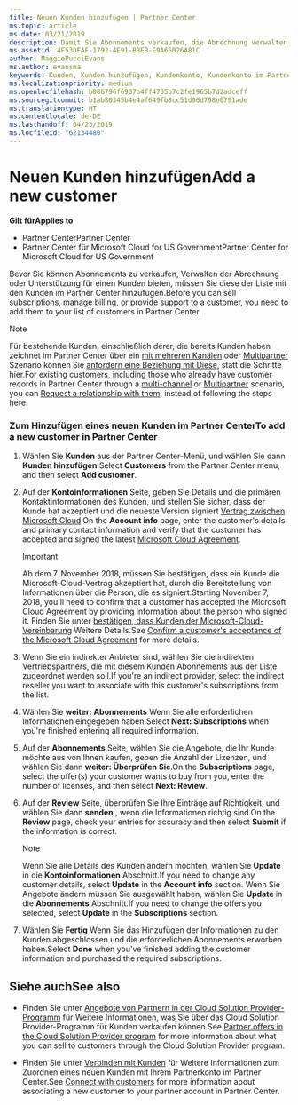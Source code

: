 ```yaml
---
title: Neuen Kunden hinzufügen | Partner Center
ms.topic: article
ms.date: 03/21/2019
description: Damit Sie Abonnements verkaufen, die Abrechnung verwalten oder Support bereitstellen können, müssen Sie einen Datensatz für den Kunden in Partner Center erstellen.
ms.assetid: 4F53DFAF-1792-4E91-BBEB-E9A65026A81C
author: MaggiePucciEvans
ms.author: evansma
keywords: Kunden, Kunden hinzufügen, Kundenkonto, Kundenkonto im Partner Center, Hinzufügen von Kunden, Kundenkonto erstellen
ms.localizationpriority: medium
ms.openlocfilehash: b086796f6907b4ff4705b7c2fe1965b7d2adceff
ms.sourcegitcommit: b1ab80345b4e4af649fb8cc51d96d798e0791ade
ms.translationtype: HT
ms.contentlocale: de-DE
ms.lasthandoff: 04/23/2019
ms.locfileid: "62134480"
---
```

# <a name="add-a-new-customer"></a><span data-ttu-id="aa03b-104">Neuen Kunden hinzufügen</span><span class="sxs-lookup"><span data-stu-id="aa03b-104">Add a new customer</span></span>

<span data-ttu-id="aa03b-105">**Gilt für**</span><span class="sxs-lookup"><span data-stu-id="aa03b-105">**Applies to**</span></span>

-  <span data-ttu-id="aa03b-106">Partner Center</span><span class="sxs-lookup"><span data-stu-id="aa03b-106">Partner Center</span></span>
-  <span data-ttu-id="aa03b-107">Partner Center für Microsoft Cloud for US Government</span><span class="sxs-lookup"><span data-stu-id="aa03b-107">Partner Center for Microsoft Cloud for US Government</span></span>

<span data-ttu-id="aa03b-108">Bevor Sie können Abonnements zu verkaufen, Verwalten der Abrechnung oder Unterstützung für einen Kunden bieten, müssen Sie diese der Liste mit den Kunden im Partner Center hinzufügen.</span><span class="sxs-lookup"><span data-stu-id="aa03b-108">Before you can sell subscriptions, manage billing, or provide support to a customer, you need to add them to your list of customers in Partner  Center.</span></span>

>[!NOTE]
><span data-ttu-id="aa03b-109">Für bestehende Kunden, einschließlich derer, die bereits Kunden haben zeichnet im Partner Center über ein [mit mehreren Kanälen](multichannel.md) oder [Multipartner](multipartner.md) Szenario können Sie [anfordern eine Beziehung mit Diese](request-a-relationship-with-a-customer.md), statt die Schritte hier.</span><span class="sxs-lookup"><span data-stu-id="aa03b-109">For existing customers, including those who already have customer records in Partner Center through a [multi-channel](multichannel.md) or [Multipartner](multipartner.md) scenario, you can [Request a relationship with them](request-a-relationship-with-a-customer.md), instead of following the steps here.</span></span>

### <a name="to-add-a-new-customer-in-partner-center"></a><span data-ttu-id="aa03b-110">Zum Hinzufügen eines neuen Kunden im Partner Center</span><span class="sxs-lookup"><span data-stu-id="aa03b-110">To add a new customer in Partner Center</span></span>

1. <span data-ttu-id="aa03b-111">Wählen Sie **Kunden** aus der Partner Center-Menü, und wählen Sie dann **Kunden hinzufügen**.</span><span class="sxs-lookup"><span data-stu-id="aa03b-111">Select **Customers** from the Partner Center menu, and then select **Add customer**.</span></span>

2. <span data-ttu-id="aa03b-112">Auf der **Kontoinformationen** Seite, geben Sie Details und die primären Kontaktinformationen des Kunden, und stellen Sie sicher, dass der Kunde hat akzeptiert und die neueste Version signiert [Vertrag zwischen Microsoft Cloud](agreements.md).</span><span class="sxs-lookup"><span data-stu-id="aa03b-112">On the **Account info** page, enter the customer's details and primary contact information and verify that the customer has accepted and signed the latest [Microsoft Cloud Agreement](agreements.md).</span></span>

    >[!IMPORTANT]
      > <span data-ttu-id="aa03b-113">Ab dem 7. November 2018, müssen Sie bestätigen, dass ein Kunde die Microsoft-Cloud-Vertrag akzeptiert hat, durch die Bereitstellung von Informationen über die Person, die es signiert.</span><span class="sxs-lookup"><span data-stu-id="aa03b-113">Starting November 7, 2018, you'll need to confirm that a customer has accepted the Microsoft Cloud Agreement by providing information about the person who signed it.</span></span> <span data-ttu-id="aa03b-114">Finden Sie unter [bestätigen, dass Kunden der Microsoft-Cloud-Vereinbarung](confirm-consent.md) Weitere Details.</span><span class="sxs-lookup"><span data-stu-id="aa03b-114">See [Confirm a customer's acceptance of the Microsoft Cloud Agreement](confirm-consent.md) for more details.</span></span>

3. <span data-ttu-id="aa03b-115">Wenn Sie ein indirekter Anbieter sind, wählen Sie die indirekten Vertriebspartners, die mit diesem Kunden Abonnements aus der Liste zugeordnet werden soll.</span><span class="sxs-lookup"><span data-stu-id="aa03b-115">If you're an indirect provider, select the indirect reseller you want to associate with this customer's subscriptions from the list.</span></span>

4. <span data-ttu-id="aa03b-116">Wählen Sie **weiter: Abonnements** Wenn Sie alle erforderlichen Informationen eingegeben haben.</span><span class="sxs-lookup"><span data-stu-id="aa03b-116">Select **Next: Subscriptions** when you're finished entering all required information.</span></span>

5. <span data-ttu-id="aa03b-117">Auf der **Abonnements** Seite, wählen Sie die Angebote, die Ihr Kunde möchte aus von Ihnen kaufen, geben die Anzahl der Lizenzen, und wählen Sie dann **weiter: Überprüfen Sie**.</span><span class="sxs-lookup"><span data-stu-id="aa03b-117">On the **Subscriptions** page, select the offer(s) your customer wants to buy from you, enter the number of licenses, and then select **Next: Review**.</span></span>

6. <span data-ttu-id="aa03b-118">Auf der **Review** Seite, überprüfen Sie Ihre Einträge auf Richtigkeit, und wählen Sie dann **senden** , wenn die Informationen richtig sind.</span><span class="sxs-lookup"><span data-stu-id="aa03b-118">On the **Review** page, check your entries for accuracy and then select **Submit** if the information is correct.</span></span>

    >[!NOTE]
    ><span data-ttu-id="aa03b-119">Wenn Sie alle Details des Kunden ändern möchten, wählen Sie **Update** in die **Kontoinformationen** Abschnitt.</span><span class="sxs-lookup"><span data-stu-id="aa03b-119">If you need to change any customer details, select **Update** in the **Account info** section.</span></span> <span data-ttu-id="aa03b-120">Wenn Sie Angebote ändern müssen Sie ausgewählt haben, wählen Sie **Update** in die **Abonnements** Abschnitt.</span><span class="sxs-lookup"><span data-stu-id="aa03b-120">If you need to change the offers you selected, select **Update** in the **Subscriptions** section.</span></span>

7. <span data-ttu-id="aa03b-121">Wählen Sie **Fertig** Wenn Sie das Hinzufügen der Informationen zu den Kunden abgeschlossen und die erforderlichen Abonnements erworben haben.</span><span class="sxs-lookup"><span data-stu-id="aa03b-121">Select **Done** when you've finished adding the customer information and purchased the required subscriptions.</span></span>

## <a name="see-also"></a><span data-ttu-id="aa03b-122">Siehe auch</span><span class="sxs-lookup"><span data-stu-id="aa03b-122">See also</span></span>

- <span data-ttu-id="aa03b-123">Finden Sie unter [Angebote von Partnern in der Cloud Solution Provider-Programm](csp-offers.md) für Weitere Informationen, was Sie über das Cloud Solution Provider-Programm für Kunden verkaufen können.</span><span class="sxs-lookup"><span data-stu-id="aa03b-123">See [Partner offers in the Cloud Solution Provider program](csp-offers.md) for more information about what you can sell to customers through the Cloud Solution Provider program.</span></span>

- <span data-ttu-id="aa03b-124">Finden Sie unter [Verbinden mit Kunden](customer-accounts.md) für Weitere Informationen zum Zuordnen eines neuen Kunden mit Ihrem Partnerkonto im Partner Center.</span><span class="sxs-lookup"><span data-stu-id="aa03b-124">See [Connect with customers](customer-accounts.md) for more information about associating a new customer to your partner account in Partner Center.</span></span>